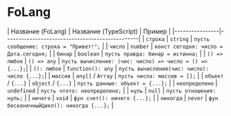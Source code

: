 # FoLang

| Название (FoLang) | Название (TypeScript) | Пример |
|----------------|------------------------------------------------|
| `строка` | `string` | `пусть сообщение: строка = "Привет!";` |
| `число` | `number` | `конст сегодня: число = Дата.сегодня;` |
| `бинар` | `boolean` | `пусть правда: бинар = истинна;` |
| `() => любое` | `() => any` | `пусть вычисление: (чис: число) => число = () => {...};`|
| `(): любое` | `function(): any` | `пусть вычисление(чис: число): число {...};`|
| `массив` | `any[]` / `Array` | `пусть числа: массив = [];` |
| `объект` / `{...}` | `object` / `{...}` | `пусть данные: объект = {...};` |
| `неопределено` | `undefined` | `пусть чтото: неопределено;` |
| `нуль` | `null` | `пусть отношения: нуль;` |
| `ничего` | `void` | `фун счет(): ничего {...};` |
| `никогда` | `never` | `фун бесконечныйЦикл(): никогда {...};` |